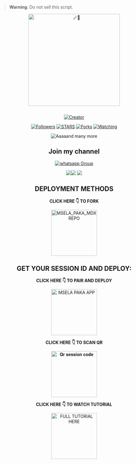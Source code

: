 

> **Warning**: Do not sell this script.

<center>

<img alt=🪄🍪 height="300" src="https://telegra.ph/file/4b6a6c37cc8f928649725.jpg">


  <a href="#"><img src="http://readme-typing-svg.herokuapp.com?color=d1fa02&center=true&vCenter=true&multiline=false&lines=MSELA_PAKA_MDX+V3.0.0+RESPONDS+FAST" alt="">
</p>
<p align="center">
<a href="#"><img title="Creator" src="https://img.shields.io/badge/Creator-FREDIE TECH-green.svg?style=for-the-badge&logo=github">


</p>
  <p align="center">
<a href="https://github.com/fred1e?tab=followers"><img title="Followers" src="https://img.shields.io/github/followers/MselaPakamdx?label=Followers&style=social"></a>
<a href="https://github.com/Fred1e/Msela_Paka_mdx/stargazers/"><img title="STARS" src="https://img.shields.io/github/stars/Fred1e/Msela_Paka_mdx?&style=social"></a>
<a href="https://github.com/Fred1e/Msela_Paka_mdx/network/members"><img title="Forks" src="https://img.shields.io/github/forks/Fred1e/Msela_Paka_mdx?style=social"></a>
<a href="https://github.com/Fred1e/Msela_Paka_mdx/watchers"><img title="Watching" src="https://img.shields.io/github/watchers/Fred1e/Msela_Paka_mdx?label=Watching&style=social"></a>
   
![Aaaaand many more](res/readme/context.gif)

 ## Join my channel

<a href="https://whatsapp.com/channel/0029VafeCKHKmCPMtW3bFA08" target="_blank">
    <img alt="whatsapp Group" src="https://img.shields.io/badge/ Whatsapp Support Channel -25D366?style=for-the-badge&logo=whatsapp&logoColor=white" />
  </a>
</p>
<a><img src='https://i.imgur.com/LyHic3i.gif'/></a><a><img src='https://i.imgur.com/LyHic3i.gif'/></a>
<a><img src='https://i.imgur.com/LyHic3i.gif'/></a>

## DEPLOYMENT METHODS
 
**CLICK HERE 👇 TO FORK**

<a href="https://github.com/Fred1e/MSELA_PAKA_MDX/fork"><img src="https://img.shields.io/badge/Fork%20Fredimd%20Repo-yellow" alt="MSELA_PAKA_MDX REPO" width="150"></a>

## GET YOUR SESSION ID AND DEPLOY:
  
 **CLICK HERE 👇 TO PAIR AND DEPLOY**
 
  <a href="https://fredietechpaka-6f1d0c190e96.herokuapp.com/"><img src="https://img.shields.io/badge/Pair%20session%20code-green" alt="MSELA PAKA APP" width="150"></a>

**CLICK HERE 👇 TO SCAN QR**

<a href="https://fredietechpaka-6f1d0c190e96.herokuapp.com/qr"><img src="https://img.shields.io/badge/QR%20session%20code-red" alt="𝐐𝐫 𝐬𝐞𝐬𝐬𝐢𝐨𝐧 𝐜𝐨𝐝𝐞" width="150"></a>

**CLICK HERE 👇 TO WATCH TUTORIAL**

<a href="https://www.youtube.com/@freeonlinetvT1"><img src="https://img.shields.io/badge/WATCH%20FULL%20TUTORIAL-red" alt="FULL TUTORIAL HERE" width="150"></a>
